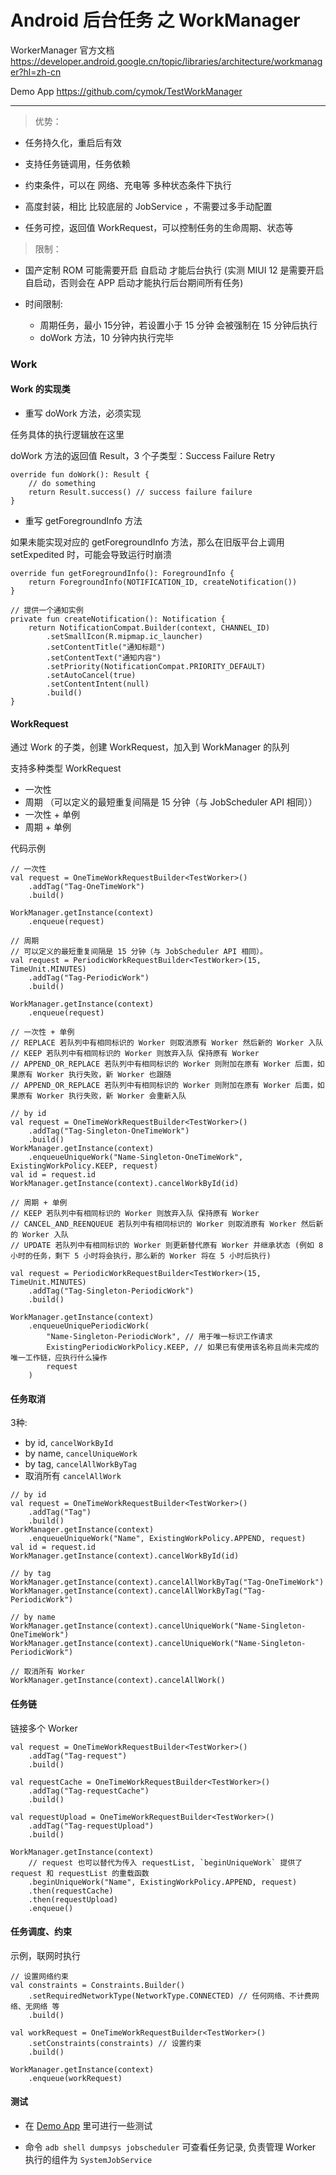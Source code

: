 
# Android 后台任务 之 WorkManager

WorkerManager 官方文档 <https://developer.android.google.cn/topic/libraries/architecture/workmanager?hl=zh-cn>

Demo App <https://github.com/cymok/TestWorkManager>

---

> 优势：

- 任务持久化，重启后有效

- 支持任务链调用，任务依赖

- 约束条件，可以在 网络、充电等 多种状态条件下执行

- 高度封装，相比 比较底层的 JobService ，不需要过多手动配置

- 任务可控，返回值 WorkRequest，可以控制任务的生命周期、状态等

> 限制：

- 国产定制 ROM 可能需要开启 自启动 才能后台执行 (实测 MIUI 12 是需要开启 自启动，否则会在 APP 启动才能执行后台期间所有任务)

- 时间限制: 
  - 周期任务，最小 15分钟，若设置小于 15 分钟 会被强制在 15 分钟后执行
  - doWork 方法，10 分钟内执行完毕

### Work

#### Work 的实现类

- 重写 doWork 方法，必须实现

任务具体的执行逻辑放在这里

doWork 方法的返回值 Result，3 个子类型：Success Failure Retry

```
override fun doWork(): Result {
    // do something
    return Result.success() // success failure failure
}
```

- 重写 getForegroundInfo 方法

如果未能实现对应的 getForegroundInfo 方法，那么在旧版平台上调用 setExpedited 时，可能会导致运行时崩溃

```
override fun getForegroundInfo(): ForegroundInfo {
    return ForegroundInfo(NOTIFICATION_ID, createNotification())
}

// 提供一个通知实例
private fun createNotification(): Notification {
    return NotificationCompat.Builder(context, CHANNEL_ID)
        .setSmallIcon(R.mipmap.ic_launcher)
        .setContentTitle("通知标题")
        .setContentText("通知内容")
        .setPriority(NotificationCompat.PRIORITY_DEFAULT)
        .setAutoCancel(true)
        .setContentIntent(null)
        .build()
}
```

#### WorkRequest

通过 Work 的子类，创建 WorkRequest，加入到 WorkManager 的队列

支持多种类型 WorkRequest

- 一次性
- 周期 （可以定义的最短重复间隔是 15 分钟（与 JobScheduler API 相同））
- 一次性 + 单例
- 周期 + 单例

代码示例

```
// 一次性
val request = OneTimeWorkRequestBuilder<TestWorker>()
    .addTag("Tag-OneTimeWork")
    .build()

WorkManager.getInstance(context)
    .enqueue(request)
```

```
// 周期
// 可以定义的最短重复间隔是 15 分钟（与 JobScheduler API 相同）。
val request = PeriodicWorkRequestBuilder<TestWorker>(15, TimeUnit.MINUTES)
    .addTag("Tag-PeriodicWork")
    .build()

WorkManager.getInstance(context)
    .enqueue(request)
```

```
// 一次性 + 单例
// REPLACE 若队列中有相同标识的 Worker 则取消原有 Worker 然后新的 Worker 入队
// KEEP 若队列中有相同标识的 Worker 则放弃入队 保持原有 Worker
// APPEND_OR_REPLACE 若队列中有相同标识的 Worker 则附加在原有 Worker 后面，如果原有 Worker 执行失败，新 Worker 也跟随
// APPEND_OR_REPLACE 若队列中有相同标识的 Worker 则附加在原有 Worker 后面，如果原有 Worker 执行失败，新 Worker 会重新入队

// by id
val request = OneTimeWorkRequestBuilder<TestWorker>()
    .addTag("Tag-Singleton-OneTimeWork")
    .build()
WorkManager.getInstance(context)
    .enqueueUniqueWork("Name-Singleton-OneTimeWork", ExistingWorkPolicy.KEEP, request)
val id = request.id
WorkManager.getInstance(context).cancelWorkById(id)
```

```
// 周期 + 单例
// KEEP 若队列中有相同标识的 Worker 则放弃入队 保持原有 Worker
// CANCEL_AND_REENQUEUE 若队列中有相同标识的 Worker 则取消原有 Worker 然后新的 Worker 入队
// UPDATE 若队列中有相同标识的 Worker 则更新替代原有 Worker 并继承状态 (例如 8 小时的任务，剩下 5 小时将会执行，那么新的 Worker 将在 5 小时后执行)

val request = PeriodicWorkRequestBuilder<TestWorker>(15, TimeUnit.MINUTES)
    .addTag("Tag-Singleton-PeriodicWork")
    .build()

WorkManager.getInstance(context)
    .enqueueUniquePeriodicWork(
        "Name-Singleton-PeriodicWork", // 用于唯一标识工作请求
        ExistingPeriodicWorkPolicy.KEEP, // 如果已有使用该名称且尚未完成的唯一工作链，应执行什么操作
        request
    )
```

#### 任务取消

3种:
- by id, `cancelWorkById`
- by name, `cancelUniqueWork`
- by tag, `cancelAllWorkByTag`
- 取消所有 `cancelAllWork`

```
// by id
val request = OneTimeWorkRequestBuilder<TestWorker>()
    .addTag("Tag")
    .build()
WorkManager.getInstance(context)
    .enqueueUniqueWork("Name", ExistingWorkPolicy.APPEND, request)
val id = request.id
WorkManager.getInstance(context).cancelWorkById(id)

// by tag
WorkManager.getInstance(context).cancelAllWorkByTag("Tag-OneTimeWork")
WorkManager.getInstance(context).cancelAllWorkByTag("Tag-PeriodicWork")

// by name
WorkManager.getInstance(context).cancelUniqueWork("Name-Singleton-OneTimeWork")
WorkManager.getInstance(context).cancelUniqueWork("Name-Singleton-PeriodicWork")

// 取消所有 Worker
WorkManager.getInstance(context).cancelAllWork()
```

#### 任务链

链接多个 Worker

```
val request = OneTimeWorkRequestBuilder<TestWorker>()
    .addTag("Tag-request")
    .build()

val requestCache = OneTimeWorkRequestBuilder<TestWorker>()
    .addTag("Tag-requestCache")
    .build()

val requestUpload = OneTimeWorkRequestBuilder<TestWorker>()
    .addTag("Tag-requestUpload")
    .build()

WorkManager.getInstance(context)
    // request 也可以替代为传入 requestList, `beginUniqueWork` 提供了 request 和 requestList 的重载函数
    .beginUniqueWork("Name", ExistingWorkPolicy.APPEND, request)
    .then(requestCache)
    .then(requestUpload)
    .enqueue()
```

#### 任务调度、约束

示例，联网时执行

```
// 设置网络约束
val constraints = Constraints.Builder()
    .setRequiredNetworkType(NetworkType.CONNECTED) // 任何网络、不计费网络、无网络 等
    .build()

val workRequest = OneTimeWorkRequestBuilder<TestWorker>()
    .setConstraints(constraints) // 设置约束
    .build()

WorkManager.getInstance(context)
    .enqueue(workRequest)
```

#### 测试

- 在 [Demo App](https://github.com/cymok/TestWorkManager) 里可进行一些测试

- 命令 `adb shell dumpsys jobscheduler` 可查看任务记录, 负责管理 Worker 执行的组件为 `SystemJobService`
